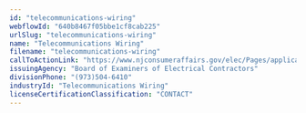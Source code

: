 ```yaml
---
id: "telecommunications-wiring"
webflowId: "640b8467f05bbe1cf8cab225"
urlSlug: "telecommunications-wiring"
name: "Telecommunications Wiring"
filename: "telecommunications-wiring"
callToActionLink: "https://www.njconsumeraffairs.gov/elec/Pages/applications.aspx"
issuingAgency: "Board of Examiners of Electrical Contractors"
divisionPhone: "(973)504-6410"
industryId: "Telecommunications Wiring"
licenseCertificationClassification: "CONTACT"
---
```

